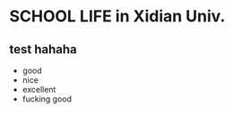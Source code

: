 SCHOOL LIFE in Xidian Univ.
===========================

## test hahaha

- good
- nice
- excellent
- fucking good
